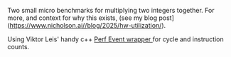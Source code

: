 Two small micro benchmarks for multiplying two integers together. For more, and context for why this exists, (see my blog post](https://www.nicholson.ai//blog/2025/hw-utilization/).

Using Viktor Leis' handy c++ [Perf Event wrapper ](https://github.com/viktorleis/perfevent) for cycle and instruction counts.